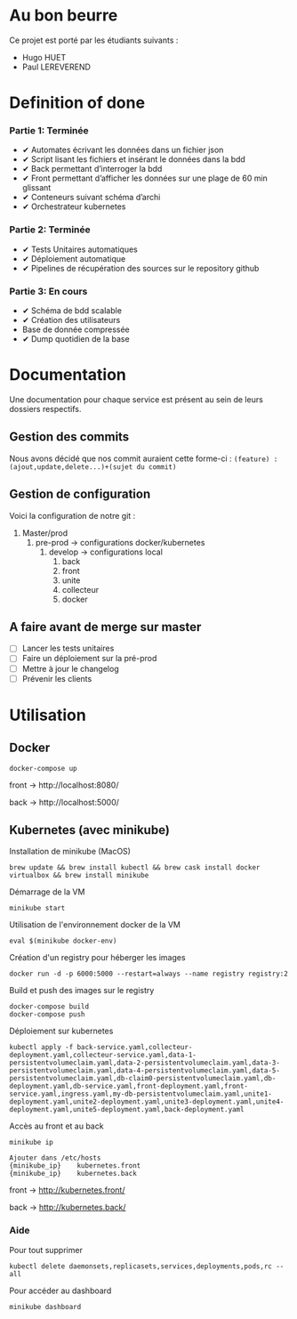 # Au bon beurre

Ce projet est porté par les étudiants suivants :
- Hugo HUET
- Paul LEREVEREND

# Definition of done

### Partie 1: Terminée
* ✔ Automates écrivant les données dans un fichier json
* ✔ Script lisant les fichiers et insérant le données dans la bdd	
* ✔ Back permettant d’interroger la bdd	
* ✔ Front permettant d’afficher les données sur une plage de 60 min glissant	
* ✔ Conteneurs suivant schéma d’archi	
* ✔ Orchestrateur kubernetes 
### Partie 2: Terminée
* ✔ Tests Unitaires automatiques
* ✔ Déploiement automatique	
* ✔ Pipelines de récupération des sources sur le repository github
### Partie 3: En cours
* ✔ Schéma de bdd scalable
* ✔ Création des utilisateurs
* Base de donnée compressée
* ✔ Dump quotidien de la base


# Documentation
Une documentation pour chaque service est présent au sein de leurs dossiers respectifs.

## Gestion des commits
Nous avons décidé que nos commit auraient cette forme-ci :
`(feature) : (ajout,update,delete...)+(sujet du commit)`

## Gestion de configuration
Voici la configuration de notre git :
1. Master/prod
    1. pre-prod -> configurations docker/kubernetes
        1. develop -> configurations local
            1. back
            2. front
            3. unite
            4. collecteur
            5. docker

## A faire avant de merge sur master

- [ ] Lancer les tests unitaires
- [ ] Faire un déploiement sur la pré-prod
- [ ] Mettre à jour le changelog
- [ ] Prévenir les clients

# Utilisation

## Docker

```
docker-compose up
```

front -> http://localhost:8080/

back -> http://localhost:5000/

## Kubernetes (avec minikube)

Installation de minikube (MacOS)
```
brew update && brew install kubectl && brew cask install docker virtualbox && brew install minikube
```
Démarrage de la VM
```
minikube start
```
Utilisation de l'environnement docker de la VM
```
eval $(minikube docker-env)
```
Création d'un registry pour héberger les images
```
docker run -d -p 6000:5000 --restart=always --name registry registry:2
```
Build et push des images sur le registry
```
docker-compose build
docker-compose push
```
Déploiement sur kubernetes
```
kubectl apply -f back-service.yaml,collecteur-deployment.yaml,collecteur-service.yaml,data-1-persistentvolumeclaim.yaml,data-2-persistentvolumeclaim.yaml,data-3-persistentvolumeclaim.yaml,data-4-persistentvolumeclaim.yaml,data-5-persistentvolumeclaim.yaml,db-claim0-persistentvolumeclaim.yaml,db-deployment.yaml,db-service.yaml,front-deployment.yaml,front-service.yaml,ingress.yaml,my-db-persistentvolumeclaim.yaml,unite1-deployment.yaml,unite2-deployment.yaml,unite3-deployment.yaml,unite4-deployment.yaml,unite5-deployment.yaml,back-deployment.yaml
```
Accès au front et au back
```
minikube ip

Ajouter dans /etc/hosts
{minikube_ip}    kubernetes.front
{minikube_ip}    kubernetes.back
```

front -> http://kubernetes.front/

back -> http://kubernetes.back/


### Aide
Pour tout supprimer
```
kubectl delete daemonsets,replicasets,services,deployments,pods,rc --all
```
Pour accéder au dashboard
```
minikube dashboard
```
